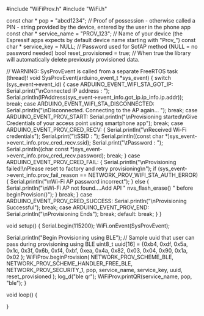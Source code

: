 #include "WiFiProv.h"
#include "WiFi.h"

const char * pop = "abcd1234"; // Proof of possession - otherwise called a PIN - string provided by the device, entered by the user in the phone app
const char * service_name = "PROV_123"; // Name of your device (the Espressif apps expects by default device name starting with "Prov_")
const char * service_key = NULL; // Password used for SofAP method (NULL = no password needed)
bool reset_provisioned = true; // When true the library will automatically delete previously provisioned data.

// WARNING: SysProvEvent is called from a separate FreeRTOS task (thread)!
void SysProvEvent(arduino_event_t *sys_event) {
  switch (sys_event->event_id) {
    case ARDUINO_EVENT_WIFI_STA_GOT_IP:
      Serial.print("\nConnected IP address : ");
      Serial.println(IPAddress(sys_event->event_info.got_ip.ip_info.ip.addr));
      break;
    case ARDUINO_EVENT_WIFI_STA_DISCONNECTED: Serial.println("\nDisconnected. Connecting to the AP again... "); break;
    case ARDUINO_EVENT_PROV_START:            Serial.println("\nProvisioning started\nGive Credentials of your access point using smartphone app"); break;
    case ARDUINO_EVENT_PROV_CRED_RECV:
    {
      Serial.println("\nReceived Wi-Fi credentials");
      Serial.print("\tSSID : ");
      Serial.println((const char *)sys_event->event_info.prov_cred_recv.ssid);
      Serial.print("\tPassword : ");
      Serial.println((char const *)sys_event->event_info.prov_cred_recv.password);
      break;
    }
    case ARDUINO_EVENT_PROV_CRED_FAIL:
    {
      Serial.println("\nProvisioning failed!\nPlease reset to factory and retry provisioning\n");
      if (sys_event->event_info.prov_fail_reason == NETWORK_PROV_WIFI_STA_AUTH_ERROR) {
        Serial.println("\nWi-Fi AP password incorrect");
      } else {
        Serial.println("\nWi-Fi AP not found....Add API \" nvs_flash_erase() \" before beginProvision()");
      }
      break;
    }
    case ARDUINO_EVENT_PROV_CRED_SUCCESS: Serial.println("\nProvisioning Successful"); break;
    case ARDUINO_EVENT_PROV_END:          Serial.println("\nProvisioning Ends"); break;
    default:                              break;
  }
}

void setup() {
  Serial.begin(115200);
  WiFi.onEvent(SysProvEvent);

  Serial.println("Begin Provisioning using BLE");
  // Sample uuid that user can pass during provisioning using BLE
  uint8_t uuid[16] = {0xb4, 0xdf, 0x5a, 0x1c, 0x3f, 0x6b, 0xf4, 0xbf,
                      0xea, 0x4a, 0x82, 0x03, 0x04, 0x90, 0x1a, 0x02 };
  WiFiProv.beginProvision(
    NETWORK_PROV_SCHEME_BLE, NETWORK_PROV_SCHEME_HANDLER_FREE_BLE, NETWORK_PROV_SECURITY_1, pop, service_name, service_key, uuid, reset_provisioned
  );
  log_d("ble qr");
  WiFiProv.printQR(service_name, pop, "ble");
}

void loop() {
  
}
